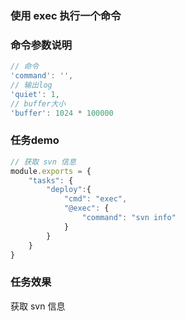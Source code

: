 ### 使用 exec 执行一个命令

### 命令参数说明
```js
// 命令
'command': '',
// 输出log
'quiet': 1,
// buffer大小
'buffer': 1024 * 100000
```
### 任务demo
```js
// 获取 svn 信息
module.exports = {
    "tasks": {
        "deploy":{
            "cmd": "exec",
            "@exec": {
                "command": "svn info"
            }
        }
    }
}
```
### 任务效果
获取 svn 信息
